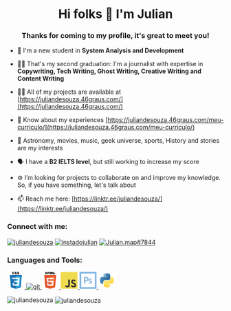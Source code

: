 <h1 align="center">Hi folks 👋 I'm Julian</h1>
<h3 align="center">Thanks for coming to my profile, it's great to meet you!</h3>

- 🌱 I'm a new student in **System Analysis and Development**

- ✍🏻 That's my second graduation: I'm a journalist with expertise in **Copywriting, Tech Writing, Ghost Writing, Creative Writing and Content Writing**

- 👨‍💻 All of my projects are available at [https://juliandesouza.46graus.com/](https://juliandesouza.46graus.com/)

- 📄 Know about my experiences [https://juliandesouza.46graus.com/meu-curriculo/](https://juliandesouza.46graus.com/meu-curriculo/)

- 👀 Astronomy, movies, music, geek universe, sports, History and stories are my interests 

- 🗣 I have a **B2 IELTS level**, but still working to increase my score 

- ⚙️ I’m looking for projects to collaborate on and improve my knowledge. So, if you have something, let's talk about 

- 📫 Reach me here: [https://linktr.ee/juliandesouza/](https://linktr.ee/juliandesouza/)

<h3 align="left">Connect with me:</h3>
<p align="left">
<a href="https://linkedin.com/in/juliandesouza" target="blank"><img align="center" src="https://raw.githubusercontent.com/rahuldkjain/github-profile-readme-generator/master/src/images/icons/Social/linked-in-alt.svg" alt="juliandesouza" height="30" width="40" /></a>
<a href="https://instagram.com/instadojulian" target="blank"><img align="center" src="https://raw.githubusercontent.com/rahuldkjain/github-profile-readme-generator/master/src/images/icons/Social/instagram.svg" alt="instadojulian" height="30" width="40" /></a>
<a href="https://discord.gg/Julian.map#7844" target="blank"><img align="center" src="https://raw.githubusercontent.com/rahuldkjain/github-profile-readme-generator/master/src/images/icons/Social/discord.svg" alt="Julian.map#7844" height="30" width="40" /></a>
</p>

<h3 align="left">Languages and Tools:</h3>
<p align="left"> <a href="https://www.w3schools.com/css/" target="_blank" rel="noreferrer"> <img src="https://raw.githubusercontent.com/devicons/devicon/master/icons/css3/css3-original-wordmark.svg" alt="css3" width="40" height="40"/> </a> <a href="https://git-scm.com/" target="_blank" rel="noreferrer"> <img src="https://www.vectorlogo.zone/logos/git-scm/git-scm-icon.svg" alt="git" width="40" height="40"/> </a> <a href="https://www.w3.org/html/" target="_blank" rel="noreferrer"> <img src="https://raw.githubusercontent.com/devicons/devicon/master/icons/html5/html5-original-wordmark.svg" alt="html5" width="40" height="40"/> </a> <a href="https://developer.mozilla.org/en-US/docs/Web/JavaScript" target="_blank" rel="noreferrer"> <img src="https://raw.githubusercontent.com/devicons/devicon/master/icons/javascript/javascript-original.svg" alt="javascript" width="40" height="40"/> </a> <a href="https://www.photoshop.com/en" target="_blank" rel="noreferrer"> <img src="https://raw.githubusercontent.com/devicons/devicon/master/icons/photoshop/photoshop-line.svg" alt="photoshop" width="40" height="40"/> </a> <a href="https://www.python.org" target="_blank" rel="noreferrer"> <img src="https://raw.githubusercontent.com/devicons/devicon/master/icons/python/python-original.svg" alt="python" width="40" height="40"/> </a> </p>

<p><img align="left" src="https://github-readme-stats.vercel.app/api/top-langs?username=juliandesouza&show_icons=true&locale=en&layout=compact" alt="juliandesouza" /></p>

<p>&nbsp;<img align="center" src="https://github-readme-stats.vercel.app/api?username=juliandesouza&show_icons=true&locale=en" alt="juliandesouza" /></p>
